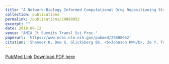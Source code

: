 ```yaml
---
title: "A Network-Biology Informed Computational Drug Repositioning Strategy to Target Disease Risk Trajectories and Comorbidities of Peripheral Artery Disease"
collection: publications
permalink: /publications/29888052
excerpt: "" 
date: 2018-06-12
venue: "AMIA Jt Summits Transl Sci Proc."
paperurl: 'https://www.ncbi.nlm.nih.gov/pubmed/29888052'
citation: 'Shameer K, Dow G, Glicksberg BS, <b>Johnson KW</b>, Ze Y, Tomlinson MS, Readhead B, Dudley JT, Kullo IJ. AMIA Jt Summits Transl Sci Proc. 2018 May 18;2017:108-117. eCollection 2018. PubMed ID: 29888052'
---
```


[PubMed Link](https://www.ncbi.nlm.nih.gov/pubmed/29888052)
[Download PDF here](https://kippjohnson.com/files/29888052.pdf)
